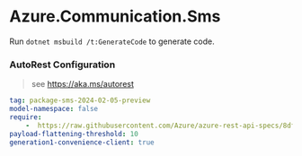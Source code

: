 # Azure.Communication.Sms

Run `dotnet msbuild /t:GenerateCode` to generate code.

### AutoRest Configuration
> see https://aka.ms/autorest

``` yaml
tag: package-sms-2024-02-05-preview
model-namespace: false
require:
    -  https://raw.githubusercontent.com/Azure/azure-rest-api-specs/8df53db16935b96733fda9882c3f197e2f961287/specification/communication/data-plane/Sms/readme.md
payload-flattening-threshold: 10
generation1-convenience-client: true
```

